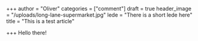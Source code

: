 +++
author = "Oliver"
categories = ["comment"]
draft = true
header_image = "/uploads/long-lane-supermarket.jpg"
lede = "There is a short lede here"
title = "This is a test article"

+++
Hello there!